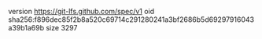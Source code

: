 version https://git-lfs.github.com/spec/v1
oid sha256:f896dec85f2b8a520c69714c291280241a3bf2686b5d69297916043a39b1a69b
size 3297
